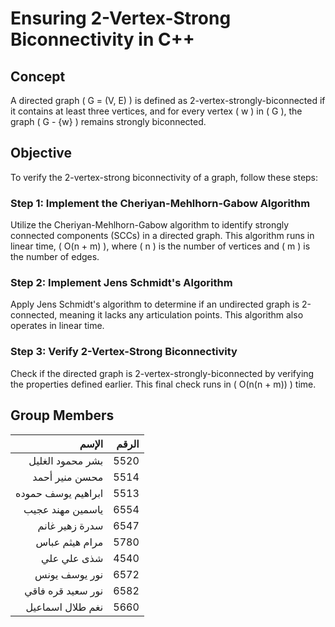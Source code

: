 # Ensuring 2-Vertex-Strong Biconnectivity in C++

## Concept
A directed graph \( G = (V, E) \) is defined as 2-vertex-strongly-biconnected if it contains at least three vertices, and for every vertex \( w \) in \( G \), the graph \( G - \{w\} \) remains strongly biconnected.

## Objective
To verify the 2-vertex-strong biconnectivity of a graph, follow these steps:

### Step 1: Implement the Cheriyan-Mehlhorn-Gabow Algorithm
Utilize the Cheriyan-Mehlhorn-Gabow algorithm to identify strongly connected components (SCCs) in a directed graph. This algorithm runs in linear time, \( O(n + m) \), where \( n \) is the number of vertices and \( m \) is the number of edges.

### Step 2: Implement Jens Schmidt's Algorithm
Apply Jens Schmidt's algorithm to determine if an undirected graph is 2-connected, meaning it lacks any articulation points. This algorithm also operates in linear time.

### Step 3: Verify 2-Vertex-Strong Biconnectivity
Check if the directed graph is 2-vertex-strongly-biconnected by verifying the properties defined earlier. This final check runs in \( O(n(n + m)) \) time.

## Group Members

|              الإسم | الرقم |
| -----------------: | ----: |
|   بشر محمود الغليل |  5520 |
|     محسن منير أحمد |  5514 |
| ابراهيم يوسف حموده |  5513 |
|   ياسمين مهند عجيب |  6554 |
|     سدرة زهير غانم |  6547 |
|     مرام هيثم عباس |  5780 |
|        شذى علي علي |  4540 |
|      نور يوسف يونس |  6572 |
|  نور سعيد قره فاقي |  6582 |
|   نغم طلال اسماعيل |  5660 |